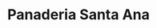 ---
title: "Panaderia Santa Ana"
url: /santo-domingo-caudilla/panaderia-santa-ana/
shop: panadería
---